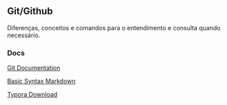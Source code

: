 ## Git/Github
Diferenças, conceitos e comandos para o entendimento e consulta quando necessário.

### Docs

[Git Documentation](https://git-scm.com/docs/git/pt_BR)

[Basic Syntax Markdown](https://www.markdownguide.org/basic-syntax/)

[Typora Download](https://typora.io/)





